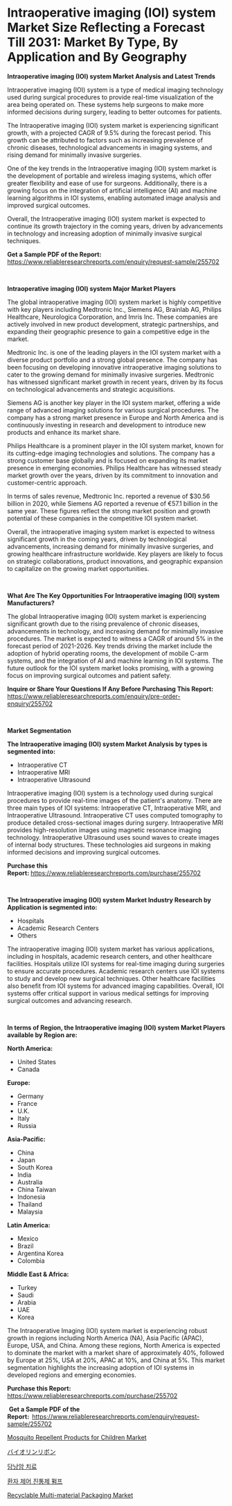 <p><h1>Intraoperative imaging (IOI) system Market Size Reflecting a Forecast Till 2031: Market By Type, By Application and By Geography</h1></p><p><strong>Intraoperative imaging (IOI) system Market Analysis and Latest Trends</strong></p>
<p><p>Intraoperative imaging (IOI) system is a type of medical imaging technology used during surgical procedures to provide real-time visualization of the area being operated on. These systems help surgeons to make more informed decisions during surgery, leading to better outcomes for patients.</p><p>The Intraoperative imaging (IOI) system market is experiencing significant growth, with a projected CAGR of 9.5% during the forecast period. This growth can be attributed to factors such as increasing prevalence of chronic diseases, technological advancements in imaging systems, and rising demand for minimally invasive surgeries.</p><p>One of the key trends in the Intraoperative imaging (IOI) system market is the development of portable and wireless imaging systems, which offer greater flexibility and ease of use for surgeons. Additionally, there is a growing focus on the integration of artificial intelligence (AI) and machine learning algorithms in IOI systems, enabling automated image analysis and improved surgical outcomes.</p><p>Overall, the Intraoperative imaging (IOI) system market is expected to continue its growth trajectory in the coming years, driven by advancements in technology and increasing adoption of minimally invasive surgical techniques.</p></p>
<p><strong>Get a Sample PDF of the Report:&nbsp;</strong> <a href="https://www.reliableresearchreports.com/enquiry/request-sample/255702">https://www.reliableresearchreports.com/enquiry/request-sample/255702</a></p>
<p>&nbsp;</p>
<p><strong>Intraoperative imaging (IOI) system Major Market Players</strong></p>
<p><p>The global intraoperative imaging (IOI) system market is highly competitive with key players including Medtronic Inc., Siemens AG, Brainlab AG, Philips Healthcare, Neurologica Corporation, and Imris Inc. These companies are actively involved in new product development, strategic partnerships, and expanding their geographic presence to gain a competitive edge in the market.</p><p>Medtronic Inc. is one of the leading players in the IOI system market with a diverse product portfolio and a strong global presence. The company has been focusing on developing innovative intraoperative imaging solutions to cater to the growing demand for minimally invasive surgeries. Medtronic has witnessed significant market growth in recent years, driven by its focus on technological advancements and strategic acquisitions.</p><p>Siemens AG is another key player in the IOI system market, offering a wide range of advanced imaging solutions for various surgical procedures. The company has a strong market presence in Europe and North America and is continuously investing in research and development to introduce new products and enhance its market share.</p><p>Philips Healthcare is a prominent player in the IOI system market, known for its cutting-edge imaging technologies and solutions. The company has a strong customer base globally and is focused on expanding its market presence in emerging economies. Philips Healthcare has witnessed steady market growth over the years, driven by its commitment to innovation and customer-centric approach.</p><p>In terms of sales revenue, Medtronic Inc. reported a revenue of $30.56 billion in 2020, while Siemens AG reported a revenue of €57.1 billion in the same year. These figures reflect the strong market position and growth potential of these companies in the competitive IOI system market.</p><p>Overall, the intraoperative imaging system market is expected to witness significant growth in the coming years, driven by technological advancements, increasing demand for minimally invasive surgeries, and growing healthcare infrastructure worldwide. Key players are likely to focus on strategic collaborations, product innovations, and geographic expansion to capitalize on the growing market opportunities.</p></p>
<p>&nbsp;</p>
<p><strong>What Are The Key Opportunities For Intraoperative imaging (IOI) system Manufacturers?</strong></p>
<p><p>The global Intraoperative imaging (IOI) system market is experiencing significant growth due to the rising prevalence of chronic diseases, advancements in technology, and increasing demand for minimally invasive procedures. The market is expected to witness a CAGR of around 5% in the forecast period of 2021-2026. Key trends driving the market include the adoption of hybrid operating rooms, the development of mobile C-arm systems, and the integration of AI and machine learning in IOI systems. The future outlook for the IOI system market looks promising, with a growing focus on improving surgical outcomes and patient safety.</p></p>
<p><strong>Inquire or Share Your Questions If Any Before Purchasing This Report:</strong> <a href="https://www.reliableresearchreports.com/enquiry/pre-order-enquiry/255702">https://www.reliableresearchreports.com/enquiry/pre-order-enquiry/255702</a></p>
<p>&nbsp;</p>
<p><strong>Market Segmentation</strong></p>
<p><strong>The Intraoperative imaging (IOI) system Market Analysis by types is segmented into:</strong></p>
<p><ul><li>Intraoperative CT</li><li>Intraoperative MRI</li><li>Intraoperative Ultrasound</li></ul></p>
<p><p>Intraoperative imaging (IOI) system is a technology used during surgical procedures to provide real-time images of the patient's anatomy. There are three main types of IOI systems: Intraoperative CT, Intraoperative MRI, and Intraoperative Ultrasound. Intraoperative CT uses computed tomography to produce detailed cross-sectional images during surgery. Intraoperative MRI provides high-resolution images using magnetic resonance imaging technology. Intraoperative Ultrasound uses sound waves to create images of internal body structures. These technologies aid surgeons in making informed decisions and improving surgical outcomes.</p></p>
<p><strong>Purchase this Report:&nbsp;</strong><a href="https://www.reliableresearchreports.com/purchase/255702">https://www.reliableresearchreports.com/purchase/255702</a></p>
<p>&nbsp;</p>
<p><strong>The Intraoperative imaging (IOI) system Market Industry Research by Application is segmented into:</strong></p>
<p><ul><li>Hospitals</li><li>Academic Research Centers</li><li>Others</li></ul></p>
<p><p>The intraoperative imaging (IOI) system market has various applications, including in hospitals, academic research centers, and other healthcare facilities. Hospitals utilize IOI systems for real-time imaging during surgeries to ensure accurate procedures. Academic research centers use IOI systems to study and develop new surgical techniques. Other healthcare facilities also benefit from IOI systems for advanced imaging capabilities. Overall, IOI systems offer critical support in various medical settings for improving surgical outcomes and advancing research.</p></p>
<p>&nbsp;</p>
<p><strong>In terms of Region, the Intraoperative imaging (IOI) system Market Players available by Region are:</strong></p>
<p>
    <p> <strong> North America: </strong>
        <ul>
            <li>United States</li>
            <li>Canada</li>
        </ul>
        </p> 
    <p> <strong> Europe: </strong>
        <ul>
            <li>Germany</li>
            <li>France</li>
            <li>U.K.</li>
            <li>Italy</li>
            <li>Russia</li>
        </ul>
        </p> 
    <p> <strong> Asia-Pacific: </strong>
        <ul>
            <li>China</li>
            <li>Japan</li>
            <li>South Korea</li>
            <li>India</li>
            <li>Australia</li>
            <li>China Taiwan</li>
            <li>Indonesia</li>
            <li>Thailand</li>
            <li>Malaysia</li>
        </ul>
        </p> 
    <p> <strong> Latin America: </strong>
        <ul>
            <li>Mexico</li>
            <li>Brazil</li>
            <li>Argentina Korea</li>
            <li>Colombia</li>
        </ul>
        </p> 
    <p> <strong> Middle East & Africa: </strong>
        <ul>
            <li>Turkey</li>
            <li>Saudi</li>
            <li>Arabia</li>
            <li>UAE</li>
            <li>Korea</li>
        </ul>
    </p>
    </p>
<p><p>The Intraoperative Imaging (IOI) system market is experiencing robust growth in regions including North America (NA), Asia Pacific (APAC), Europe, USA, and China. Among these regions, North America is expected to dominate the market with a market share of approximately 40%, followed by Europe at 25%, USA at 20%, APAC at 10%, and China at 5%. This market segmentation highlights the increasing adoption of IOI systems in developed regions and emerging economies.</p></p>
<p><strong>Purchase this Report: </strong><a href="https://www.reliableresearchreports.com/purchase/255702">https://www.reliableresearchreports.com/purchase/255702</a></p>
<p>&nbsp;<strong>Get a Sample PDF of the Report:&nbsp;&nbsp;</strong><a href="https://www.reliableresearchreports.com/enquiry/request-sample/255702">https://www.reliableresearchreports.com/enquiry/request-sample/255702</a></p>
<p><strong></strong></p>
<p><p><a href="https://view.publitas.com/reportprime-1/mosquito-repellent-products-for-children-market-size-market-share-and-global-market-analysis-report-2024-2031/">Mosquito Repellent Products for Children Market</a></p><p><a href="https://medium.com/@liamdavis60/%E3%83%90%E3%82%A4%E3%82%AA%E3%83%AA%E3%83%B3%E5%BC%93%E5%B8%82%E5%A0%B4-%E7%AB%B6%E4%BA%89%E5%88%86%E6%9E%90-%E5%B8%82%E5%A0%B4%E5%8B%95%E5%90%91-2031%E5%B9%B4%E3%81%BE%E3%81%A7%E3%81%AE%E4%BA%88%E6%B8%AC-b6a0a0bd02ec">バイオリンリボン</a></p><p><a href="https://medium.com/@do_trejo/%EB%8B%B9%EB%82%AD%EC%95%94-%EC%B9%98%EB%A3%8C-%EC%8B%9C%EC%9E%A5-%EC%8B%9C%EC%9E%A5-cagr-%EC%8B%9C%EC%9E%A5-%EB%8F%99%ED%96%A5-%EC%84%B1%EC%9E%A5-%EC%A0%84%EB%9E%B5%EC%97%90-%EB%8C%80%ED%95%9C-%ED%86%B5%EC%B0%B0%EB%A0%A5-fbaae403aeb5">담낭암 치료</a></p><p><a href="https://medium.com/@rashellcooperkf5apeha9cpb/%ED%99%98%EC%9E%90-%EC%A0%9C%EC%96%B4-%EC%A7%84%ED%86%B5-%ED%8E%8C%ED%94%84-%EC%8B%9C%EC%9E%A5-%ED%86%B5%EC%B0%B0-%EC%8B%9C%EC%9E%A5-%EB%8F%99%ED%96%A5-%EC%84%B1%EC%9E%A5-2024%EB%85%84%EB%B6%80%ED%84%B0-2031%EB%85%84%EA%B9%8C%EC%A7%80-%EC%98%88%EC%83%81-2f544fc6c58b">환자 제어 진통제 펌프</a></p><p><a href="https://meowing-canidae-761.notion.site/Recyclable-Multi-material-Packaging-Market-Growth-Market-Trends-COVID-19-Impact-and-Forecasts-for-9f1d593c6b674b11963d1786c152d262">Recyclable Multi-material Packaging Market</a></p></p>